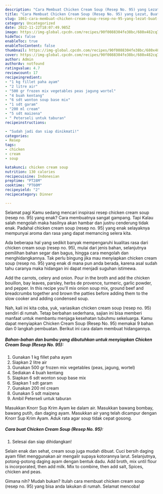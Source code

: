```yaml
---
description: "Cara Membuat Chicken Cream Soup (Resep No. 95) yang Lezat, Buat Buka Puasa Sempurna"
title: "Cara Membuat Chicken Cream Soup (Resep No. 95) yang Lezat, Buat Buka Puasa Sempurna"
slug: 1861-cara-membuat-chicken-cream-soup-resep-no-95-yang-lezat-buat-buka-puasa-sempurna
category: Uncategorized
date: 2022-11-22T18:07:49.985Z
image: https://img-global.cpcdn.com/recipes/90f0088304fe38bc/680x482cq70/chicken-cream-soup-resep-no-95-foto-resep-utama.jpg
hideToc: false
enableToc: true
enableTocContent: false
thumbnail: https://img-global.cpcdn.com/recipes/90f0088304fe38bc/680x482cq70/chicken-cream-soup-resep-no-95-foto-resep-utama.jpg
cover: https://img-global.cpcdn.com/recipes/90f0088304fe38bc/680x482cq70/chicken-cream-soup-resep-no-95-foto-resep-utama.jpg
author: Admin
authorAv: notfound
ratingvalue: 4.7
reviewcount: 17
recipeingredient:
- "1 kg fillet paha ayam"
- "2 litre air"
- "500 gr frozen mix vegetables peas jagung wortel"
- "4 buah kentang"
- "6 sdt wonton soup base mix"
- "1 sdt garam"
- "200 ml cream"
- "5 sdt maizena"
- " Peterseli untuk taburan"
recipeinstructions:

- "Sudah jadi dan siap dinikmati!"
categories:
- Resep
tags:
- chicken
- cream
- soup

katakunci: chicken cream soup 
nutrition: 130 calories
recipecuisine: Indonesian
preptime: "PT28M"
cooktime: "PT60M"
recipeyield: "2"
recipecategory: Dinner

---
```



Selamat pagi Kamu sedang mencari inspirasi resep chicken cream soup (resep no. 95) yang enak? Cara membuatnya sangat gampang. Tapi Kalau salah mengolah maka hasilnya akan hambar dan justru cenderung tidak enak. Padahal chicken cream soup (resep no. 95) yang enak selayaknya mempunyai aroma dan rasa yang dapat memancing selera kita.


Ada beberapa hal yang sedikit banyak mempengaruhi kualitas rasa dari chicken cream soup (resep no. 95), mulai dari jenis bahan, selanjutnya pemilihan bahan segar dan bagus, hingga cara mengolah dan menghidangkannya. Tak perlu bingung jika mau menyiapkan chicken cream soup (resep no. 95) yang enak di mana pun anda berada, karena asal sudah tahu caranya maka hidangan ini dapat menjadi suguhan istimewa.

Add the carrots, celery and onion. Pour in the broth and add the chicken bouillon, bay leaves, parsley, herbs de provence, turmeric, garlic powder, and pepper. In this recipe you&#39;ll mix onion soup mix, ground beef and breadcrumbs together and brown the patties before adding them to the slow cooker and adding condensed soup.


Nah, kali ini kita coba, yuk, variasikan chicken cream soup (resep no. 95) sendiri di rumah. Tetap berbahan sederhana, sajian ini bisa memberi manfaat untuk membantu menjaga kesehatan tubuhmu sekeluarga. Kamu dapat menyiapkan Chicken Cream Soup (Resep No. 95) memakai 9 bahan dan 0 langkah pembuatan. Berikut ini cara dalam membuat hidangannya.

<!--inarticleads1-->

##### Bahan-bahan dan bumbu yang dibutuhkan untuk menyiapkan Chicken Cream Soup (Resep No. 95):

1. Gunakan 1 kg fillet paha ayam
1. Siapkan 2 litre air
1. Gunakan 500 gr frozen mix vegetables (peas, jagung, wortel)
1. Sediakan 4 buah kentang
1. Siapkan 6 sdt wonton soup base mix
1. Siapkan 1 sdt garam
1. Gunakan 200 ml cream
1. Gunakan 5 sdt maizena
1. Ambil  Peterseli untuk taburan


Masukkan Knorr Sup Krim Ayam ke dalam air. Masukkan bawang bombay, bawang putih, dan daging ayam. Masukkan air yang telah dicampur dengan Knorr Sup Krim Ayam. Aduk rata agar soup tidak cepat gosong. 

<!--inarticleads2-->

##### Cara buat Chicken Cream Soup (Resep No. 95):


1. Selesai dan siap dihidangkan!

Selain enak dan sehat, cream soup juga mudah dibuat. Cuci bersih daging ayam fillet menggunakan air mengalir supaya kotorannya larut. Selanjutnya, potong-potong daging ayam dengan bentuk dadu. Add broth, mix until flour is incorporated, then add milk. Mix to combine, then add salt, Spices, chicken and peas. 

Gimana nih? Mudah bukan? Itulah cara membuat chicken cream soup (resep no. 95) yang bisa anda lakukan di rumah. Selamat mencoba!
